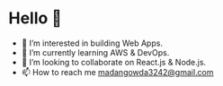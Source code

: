 <h1>Hello 👋</h1>

- 👀 I’m interested in building Web Apps.
- 🌱 I’m currently learning AWS & DevOps.
- 💞️ I’m looking to collaborate on React.js & Node.js. 
- 📫 How to reach me madangowda3242@gmail.com

<!---
madan3242/madan3242 is a ✨ special ✨ repository because its `README.md` (this file) appears on your GitHub profile.
You can click the Preview link to take a look at your changes.
--->
